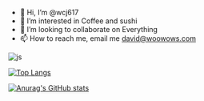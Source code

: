 - 👋 Hi, I’m @wcj617
- 👀 I’m interested in Coffee and sushi
- 💞️ I’m looking to collaborate on Everything
- 📫 How to reach me, email me david@woowows.com

<!---
wcj617/wcj617 is a ✨ special ✨ repository because its `README.md` (this file) appears on your GitHub profile.
You can click the Preview link to take a look at your changes.
--->

![js](https://img.shields.io/badge/JavaScript-F7DF1E?style=for-the-badge&logo=JavaScript&logoColor=white)

[![Top Langs](https://github-readme-stats.vercel.app/api/top-langs/?username=wcj617)](https://github.com/anuraghazra/github-readme-stats)

[![Anurag's GitHub stats](https://github-readme-stats.vercel.app/api?username=wcj617)](https://github.com/anuraghazra/github-readme-stats)
